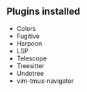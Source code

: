 ## Plugins installed

<ul>
<li>Colors</li>
<li>Fugitive</li>
<li>Harpoon</li>
<li>LSP</li>
<li>Telescope</li>
<li>Treesitter</li>
<li>Undotree</li>
<li>vim-tmux-navigator</li>
</ul>
